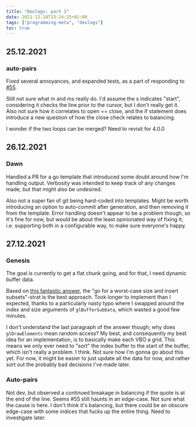 ```yaml
---
title: "Devlogs: part 1"
date: 2021-12-24T23:24:25+01:00
tags: ["programming-meta", "devlogs"]
toc: true
---
```


## 25.12.2021

### auto-pairs
Fixed several annoyances, and expanded tests, as a part of responding to [#55][ap-55].

Still not sure what m and ms really do. I'd assume the s indicates "start", considering it checks the line prior to the cursor, but I don't really get it. Also not sure how it correlates to open == close, and the if statement does introduce a new question of how the close check relates to balancing.

I wonder if the two loops can be merged? Need to revisit for 4.0.0

## 26.12.2021

### Dawn

Handled a PR for a go template that introduced some doubt around how I'm handling output. Verbosity was intended to keep track of any changes made, but that might also be undesired.

Also not a super fan of git being hard-coded into templates. Might be worth introducing an option to auto-commit after generation, and then removing it from the template. Error handling doesn't appear to be a problem though, so it's fine for now, but would be about the least opinionated way of fixing it; i.e. supporting both in a configurable way, to make sure everyone's happy.

## 27.12.2021

### Genesis

The goal is currently to get a flat chunk going, and for that, I need dynamic buffer data.

Based on [this fantastic answer](https://stackoverflow.com/a/15823859/6296561), the "go for a worst-case size and insert subsets"-strat is the best approach. Took longer to implement than I expected, thanks to a particularly nasty typo where I swapped around the index and size arguments of `glBufferSubData`, which wasted a good few minutes.

I don't understand the last paragraph of the answer though; why does `glDrawElements` mean random access? My best, and consequently my best idea for an implementation, is to basically make each VBO a grid. This means we only ever need to "sort" the index buffer to the start of the buffer, which isn't really a problem. I think. Not sure how I'm gonna go about this yet. For now, it might be easier to just update all the data for now, and rather sort out the probably bad decisions I've made later.

### Auto-pairs

Not dev, but observed a continued breakage in balancing if the quote is at the end of the line. Seems #55 still haunts in an edge-case. Not sure what the cause is here. I don't think it's balancing, but there could be an obscure edge-case with some indices that fucks up the entire thing. Need to investigate later.

[ap-55]: https://github.com/LunarWatcher/auto-pairs/issues/55
